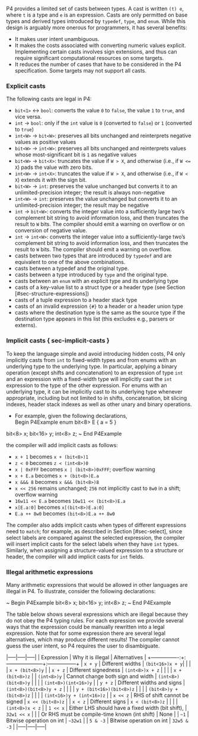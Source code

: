 P4 provides a limited set of casts between types. A cast is written `(t)
e`, where `t` is a type and `e` is an expression. Casts are only
permitted on base types and derived types introduced by `typedef`,
`type`, and `enum`. While this design is arguably more onerous for
programmers, it has several benefits:

  - It makes user intent unambiguous.
  - It makes the costs associated with converting numeric values
    explicit. Implementing certain casts involves sign extensions, and
    thus can require significant computational resources on some
    targets.
  - It reduces the number of cases that have to be considered in the P4
    specification. Some targets may not support all casts.

### Explicit casts

The following casts are legal in P4:

  - `bit<1>` ↔ `bool`: converts the value `0` to `false`, the value `1`
    to `true`, and vice versa.
  - `int` → `bool`: only if the `int` value is `0` (converted to
    `false`) or `1` (converted to `true`)
  - `int<W>` → `bit<W>`: preserves all bits unchanged and reinterprets
    negative values as positive values
  - `bit<W>` → `int<W>`: preserves all bits unchanged and reinterprets
    values whose most-significant bit is `1` as negative values
  - `bit<W>` → `bit<X>`: truncates the value if `W > X`, and otherwise
    (i.e., if `W <= X`) pads the value with zero bits.
  - `int<W>` → `int<X>`: truncates the value if `W > X`, and otherwise
    (i.e., if `W < X`) extends it with the sign bit.
  - `bit<W>` → `int`: preserves the value unchanged but converts it to
    an unlimited-precision integer; the result is always non-negative
  - `int<W>` → `int`: preserves the value unchanged but converts it to
    an unlimited-precision integer; the result may be negative
  - `int` → `bit<W>`: converts the integer value into a sufficiently
    large two’s complement bit string to avoid information loss, and
    then truncates the result to `W` bits. The compiler should emit a
    warning on overflow or on conversion of negative value.
  - `int` → `int<W>`: converts the integer value into a
    sufficiently-large two’s complement bit string to avoid information
    loss, and then truncates the result to `W` bits. The compiler should
    emit a warning on overflow.
  - casts between two types that are introduced by `typedef` and are
    equivalent to one of the above combinations.
  - casts between a typedef and the original type.
  - casts between a type introduced by `type` and the original type.
  - casts between an `enum` with an explicit type and its underlying
    type
  - casts of a key-value list to a struct type or a header type (see
    Section \[\#sec-structure-expressions\])
  - casts of a tuple expression to a header stack type
  - casts of an invalid expression `{#}` to a header or a header union
    type
  - casts where the destination type is the same as the source type if
    the destination type appears in this list (this excludes e.g.,
    parsers or externs).

### Implicit casts { sec-implicit-casts }

To keep the language simple and avoid introducing hidden costs, P4 only
implicitly casts from `int` to fixed-width types and from enums with an
underlying type to the underlying type. In particular, applying a binary
operation (except shifts and concatenation) to an expression of type
`int` and an expression with a fixed-width type will implicitly cast the
`int` expression to the type of the other expression. For enums with an
underlying type, it can be implicitly cast to its underlying type
whenever appropriate, including but not limited to in shifts,
concatenation, bit slicing indexes, header stack indexes as well as
other unary and binary operations.

  - For example, given the following declarations,  
    Begin P4Example enum bit\<8\> E { a = 5 }

bit\<8\> x; bit\<16\> y; int\<8\> z; \~ End P4Example

the compiler will add implicit casts as follows:

  - `x + 1` becomes `x + (bit<8>)1`
  - `z < 0` becomes `z < (int<8>)0`
  - `x | 0xFFF` becomes `x | (bit<8>)0xFFF`; overflow warning
  - `x + E.a` becomes `x + (bit<8>)E.a`
  - `x &&& 8` becomes `x &&& (bit<8>)8`
  - `x << 256` remains unchanged; `256` not implicitly cast to `8w0` in
    a shift; overflow warning
  - `16w11 << E.a` becomes `16w11 << (bit<8>)E.a`
  - `x[E.a:0]` becomes `x[(bit<8>)E.a:0]`
  - `E.a ++ 8w0` becomes `(bit<8>)E.a ++ 8w0`

The compiler also adds implicit casts when types of different
expressions need to `match`; for example, as described in Section
\[\#sec-select\], since select labels are compared against the selected
expression, the compiler will insert implicit casts for the select
labels when they have `int` types. Similarly, when assigning a
structure-valued expression to a structure or header, the compiler will
add implicit casts for `int` fields.

### Illegal arithmetic expressions

Many arithmetic expressions that would be allowed in other languages are
illegal in P4. To illustrate, consider the following declarations:

\~ Begin P4Example bit\<8\> x; bit\<16\> y; int\<8\> z; \~ End P4Example

The table below shows several expressions which are illegal because they
do not obey the P4 typing rules. For each expression we provide several
ways that the expression could be manually rewritten into a legal
expression. Note that for some expression there are several legal
alternatives, which may produce different results\! The compiler cannot
guess the user intent, so P4 requires the user to disambiguate.

|—–|—–|—–| | Expression | Why it is illegal | Alternatives |
+—————-:+:———————+:—————–+ | `x + y` | Different widths |
`(bit<16>)x + y`| | | | `x + (bit<8>)y` | | `x + z` | Different
signedness | `(int<8>)x + z` | | | | `x + (bit<8>)z` | | `(int<8>)y` |
Cannot change both sign and width | `(int<8>)(bit<8>)y` | | | |
`(int<8>)(int<16>)y` | | `y + z` | Different widths and signs |
`(int<8>)(bit<8>)y + z` | | | | `y + (bit<16>)(bit<8>)z` | | | |
`(bit<8>)y + (bit<8>)z` | | | | `(int<16>)y + (int<16>)z` | | `x << z` |
RHS of shift cannot be signed | `x << (bit<8>)z` | | `x < z` | Different
signs | `x < (bit<8>)z` | | | | `(int<8>)x < z` | | `1 << x` | Either
LHS should have a fixed width (bit shift), | `32w1 << x` | | | Or RHS
must be compile-time known (int shift) | None | | `~1` | Bitwise
operation on int | `~32w1` | | `5 & -3` | Bitwise operation on int |
`32w5 & -3` | |—–|—–|—–|
